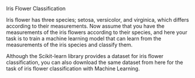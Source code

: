 Iris Flower Classification

Iris flower has three species; setosa, versicolor, and virginica, which differs according to their
measurements. Now assume that you have the measurements of the iris flowers according to
their species, and here your task is to train a machine learning model that can learn from the
measurements of the iris species and classify them.

Although the Scikit-learn library provides a dataset for iris flower classification, you can also
download the same dataset from here for the task of iris flower classification with Machine
Learning.
